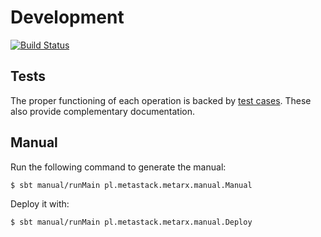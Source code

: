 # Development
[![Build Status](https://travis-ci.org/MetaStack-pl/MetaRx.svg)](https://travis-ci.org/MetaStack-pl/MetaRx)

## Tests
The proper functioning of each operation is backed by [test cases](https://github.com/MetaStack-pl/MetaRx/tree/master/shared/src/test/scala/pl/metastack/metarx). These also provide complementary documentation.

## Manual
Run the following command to generate the manual:

```bash
$ sbt manual/runMain pl.metastack.metarx.manual.Manual
```

Deploy it with:

```bash
$ sbt manual/runMain pl.metastack.metarx.manual.Deploy
```
